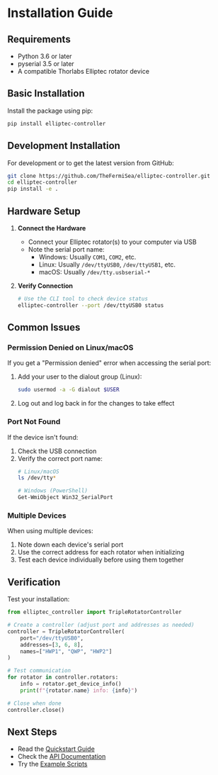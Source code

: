 # Installation Guide

## Requirements

- Python 3.6 or later
- pyserial 3.5 or later
- A compatible Thorlabs Elliptec rotator device

## Basic Installation

Install the package using pip:

```bash
pip install elliptec-controller
```

## Development Installation

For development or to get the latest version from GitHub:

```bash
git clone https://github.com/TheFermiSea/elliptec-controller.git
cd elliptec-controller
pip install -e .
```

## Hardware Setup

1. **Connect the Hardware**
   - Connect your Elliptec rotator(s) to your computer via USB
   - Note the serial port name:
     - Windows: Usually `COM1`, `COM2`, etc.
     - Linux: Usually `/dev/ttyUSB0`, `/dev/ttyUSB1`, etc.
     - macOS: Usually `/dev/tty.usbserial-*`

2. **Verify Connection**
   ```bash
   # Use the CLI tool to check device status
   elliptec-controller --port /dev/ttyUSB0 status
   ```

## Common Issues

### Permission Denied on Linux/macOS

If you get a "Permission denied" error when accessing the serial port:

1. Add your user to the dialout group (Linux):
   ```bash
   sudo usermod -a -G dialout $USER
   ```

2. Log out and log back in for the changes to take effect

### Port Not Found

If the device isn't found:

1. Check the USB connection
2. Verify the correct port name:
   ```bash
   # Linux/macOS
   ls /dev/tty*
   
   # Windows (PowerShell)
   Get-WmiObject Win32_SerialPort
   ```

### Multiple Devices

When using multiple devices:

1. Note down each device's serial port
2. Use the correct address for each rotator when initializing
3. Test each device individually before using them together

## Verification

Test your installation:

```python
from elliptec_controller import TripleRotatorController

# Create a controller (adjust port and addresses as needed)
controller = TripleRotatorController(
    port="/dev/ttyUSB0",
    addresses=[3, 6, 8],
    names=["HWP1", "QWP", "HWP2"]
)

# Test communication
for rotator in controller.rotators:
    info = rotator.get_device_info()
    print(f"{rotator.name} info: {info}")

# Close when done
controller.close()
```

## Next Steps

- Read the [Quickstart Guide](quickstart.md)
- Check the [API Documentation](api.md)
- Try the [Example Scripts](../examples/)